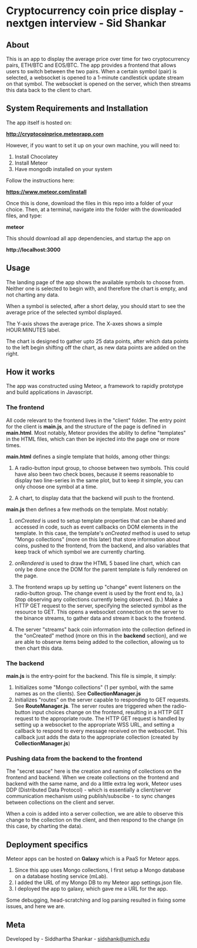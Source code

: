 # Cryptocurrency coin price display - nextgen interview - Sid Shankar

## About

This is an app to display the  average price over time for two cryptocurrency pairs, ETH/BTC and EOS/BTC. The app provides a frontend that allows users to switch between the two pairs. When a certain symbol (pair) is selected, a websocket is opened to a 1-minute candlestick update stream on that symbol. The websocket is opened on the server, which then streams this data back to the client to chart.

## System Requirements and Installation

The app itself is hosted on:

**http://cryptocoinprice.meteorapp.com**

However, if you want to set it up on your own machine, you will need to:

1. Install Chocolatey
2. Install Meteor
3. Have mongodb installed on your system

Follow the instructions here: 

**https://www.meteor.com/install**

Once this is done, download the files in this repo into a folder of your choice. Then, at a terminal, navigate into the folder with the downloaded files, and type:

**meteor**

This should download all app dependencies, and startup the app on 

**http://localhost:3000**

## Usage

The landing page of the app shows the available symbols to choose from. Neither one is selected to begin with, and therefore the chart is empty, and not charting any data.

When a symbol is selected, after a short delay, you should start to see the average price of the selected symbol displayed.

The Y-axis shows the average price.
The X-axes shows a simple HOUR:MINUTES label.

The chart is designed to gather upto 25 data points, after which data points to the left begin shifting off the chart, as new data points are added on the right.

## How it works

The app was constructed using Meteor, a framework to rapidly prototype and build applications in Javascript.

### The frontend

All code relevant to the frontend lives in the "client" folder. The entry point for the client is **main.js**, and the structure of the page is defined in **main.html**. Most notably, Meteor provides the ability to define "templates" in the HTML files, which can then be injected into the page one or more times.

**main.html** defines a single template that holds, among other things:

1. A radio-button input group, to choose between two symbols. This could have also been two check boxes, because it seems reasonable to display two line-series in the same plot, but to keep it simple, you can only choose one symbol at a time.

2. A chart, to display data that the backend will push to the frontend.

**main.js** then defines a few methods on the template. Most notably:

1. *onCreated* is used to setup template properties that can be shared and accessed in code, such as event callbacks on DOM elements in the template. In this case, the template's *onCreated* method is used to setup "Mongo collections" (more on this later) that store information about coins, pushed to the frontend, from the backend, and also variables that keep track of which symbol we are currently charting.

2. *onRendered* is used to draw the HTML 5 based line chart, which can only be done once the DOM for the parent template is fully rendered on the page.

3. The frontend wraps up by setting up "change" event listeners on the radio-button group. The change event is used by the front end to, (a.) Stop observing any collections currently being observed. (b.) Make a HTTP GET request to the server, specifying the selected symbol as the resource to GET. This opens a websocket connection on the server to the binance streams, to gather data and stream it back to the frontend.

4. The server "streams" back coin information into the collection defined in the "onCreated" method (more on this in the **backend** section), and we are able to observe items being added to the collection, allowing us to then chart this data.

### The backend

**main.js** is the entry-point for the backend. This file is simple, it simply:

1. Initializes some "Mongo collections" (1 per symbol, with the same names as on the clients). See **CollectionManager.js**
2. Initializes "routes" on the server capable to responding to GET requests. See **RouteManager.js**. The server routes are triggered when the radio-button input choices change on the frontend, resulting in a HTTP GET request to the appropriate route. The HTTP GET request is handled by setting up a websocket to the appropriate WSS URL, and setting a callback to respond to every message received on the websocket. This callback just adds the data to the appropriate collection (created by **CollectionManager.js**)

### Pushing data from the backend to the frontend

The "secret sauce" here is the creation and naming of collections on the frontend and backend. When we create collections on the frontend and backend with the same name, and do a little extra leg work, Meteor uses DDP (Distributed Data Protocol) - which is essentially a client/server communication mechanism using publish/subscibe - to sync changes between collections on the client and server. 

When a coin is added into a server collection, we are able to observe this change to the collection on the client, and then respond to the change (in this case, by charting the data).

## Deployment specifics

Meteor apps can be hosted on **Galaxy** which is a PaaS for Meteor apps. 

1. Since this app uses Mongo collections, I first setup a Mongo database on a database hosting service (mLab).
2. I added the URL of my Mongo DB to my Meteor app settings.json file.
3. I deployed the app to galaxy, which gave me a URL for the app.

Some debugging, head-scratching and log parsing resulted in fixing some issues, and here we are.

## Meta

Developed by - Siddhartha Shankar - sidshank@umich.edu
